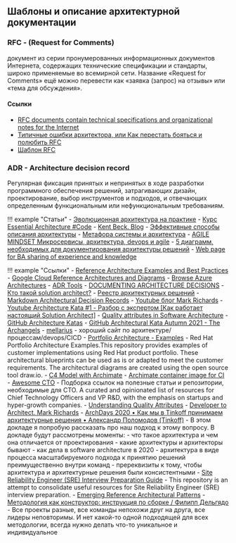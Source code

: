 ## Шаблоны и описание архитектурной документации

### RFC - (Request for Comments) 
 документ из серии пронумерованных информационных документов Интернета, содержащих технические спецификации и стандарты, широко применяемые во всемирной сети. Название «Request for Comments» ещё можно перевести как «заявка (запрос) на отзывы» или «тема для обсуждения».

#### Ссылки

- [RFC documents contain technical specifications and organizational notes for the Internet](https://www.ietf.org/standards/rfcs/)
- [Типичные ошибки архитектора, или Как перестать бояться и полюбить RFC](https://habr.com/ru/company/dododev/blog/578052/)
- [Шаблон RFC](RFC/rfc-template/)

### ADR - Architecture decision record

Регулярная фиксация принятых и непринятых в ходе разработки программного обеспечения решений, затрагивающих дизайн, проектирование, выбор инструментов и подходов, и отвечающих определенным функциональным или нефункциональным требованиям.

!!! example "Статьи"
    - [Эволюционная архитектура на практике](https://apolomodov.medium.com/evolutionary-architecture-introduction-a06cfd4b9aa5)
    - [Курс Essential Architecture #Code](https://apolomodov.medium.com/essential-arch-course-code-477b92fb6ba7)
    - [Kent Beck. Blog](https://medium.com/@kentbeck_7670)
    - [Эффективные способы описания архитектуры](https://scrumtrek.ru/blog/technical-excellence/1038/effektivnye-sposoby-opisaniya-arhitektury/)
    - [Метафора системы и архитектура](http://agilemindset.ru/%d0%bc%d0%b5%d1%82%d0%b0%d1%84%d0%be%d1%80%d0%b0-%d1%81%d0%b8%d1%81%d1%82%d0%b5%d0%bc%d1%8b-%d0%b8-%d0%b0%d1%80%d1%85%d0%b8%d1%82%d0%b5%d0%ba%d1%82%d1%83%d1%80%d0%b0/)
    - [AGILE MINDSET Микросервисы, архитектура, devops и agile](http://agilemindset.ru/category/%d0%b0%d1%80%d1%85%d0%b8%d1%82%d0%b5%d0%ba%d1%82%d1%83%d1%80%d0%b0/)
    - [5 диаграмм, необходимых для документирования архитектуры решений](https://habr.com/ru/company/epam_systems/blog/538018/)
    - [Web page for BA sharing of experience and knowledge](https://babokpage.wordpress.com/)



!!! example "Ссылки"
    - [Reference Architecture Examples and Best Practices](https://aws.amazon.com/architecture/)
    - [Google Cloud Reference Architectures and Diagrams](https://cloud.google.com/architecture)
    - [Browse Azure Architectures](https://docs.microsoft.com/en-us/azure/architecture/browse/)
    - [ADR Tools](https://github.com/npryce/adr-tools)
    - [DOCUMENTING ARCHITECTURE DECISIONS](https://cognitect.com/blog/2011/11/15/documenting-architecture-decisions)
    - [Кто такой solution architect?](http://architectvelichko.com/)
    - [Реестр архитектурных решений](https://pragmatic-km.guide/practices/knowledge-registration/registration/architecture.html)
    - [Markdown Architectural Decision Records](https://adr.github.io/madr/)
    - [Youtube блог Mark Richards](https://www.youtube.com/channel/UC-Z7T0lAq_xECevIz8E5R5w/featured)
    - [Youtube Architecture Kata #1 - Разбор с экспертом [Как работает настоящий Solution Architect]](https://youtu.be/6MDKKuqn07A)
    - [Quality attributes in Software Architecture](https://medium.com/@nvashanin/quality-attributes-in-software-architecture-3844ea482732)
    - [GitHub Architecture Katas](https://github.com/team7katas/sysopsquad)
    - [GitHub Architectural Kata Autumn 2021 - The Archangels](https://github.com/tekiegirl/Archangels)
    - [mellarius](https://mellarius.ru/) - хороший сайт по архитектуре/процессам/devops/CICD
    - [Portfolio Architecture - Examples](https://gitlab.com/redhatdemocentral/portfolio-architecture-examples) - Red Hat Portfolio Architecture Examples.This repository provides examples of customer implementations using Red Hat product portfolio. These architectural blueprints can be used as is or adapted to meet the customer requirements. The architectural diagrams are created using the open source tool draw.io.
    - [C4 Model with Archimate](https://www.archimatetool.com/blog/2020/04/18/c4-model-architecture-viewpoint-and-archi-4-7/)
    - [Archimate container image for CI](https://github.com/marketplace/actions/deploy-archi-report)
    - [Awesome CTO](https://github.com/kuchin/awesome-cto) - Подборка ссылок на полезные статьи и репозитории, необходимые для CTO. A curated and opinionated list of resources for Chief Technology Officers and VP R&D, with the emphasis on startups and hyper-growth companies.
    - [Understanding Quality Attributes](https://www.cs.unb.ca/~wdu/cs6075w10/sa2.htm)
    - [Developer to Architect. Mark Richards](https://www.developertoarchitect.com/)
    - [ArchDays 2020 • Как мы в Tinkoff принимаем архитектурные решения • Александр Поломодов (Tinkoff)](https://youtu.be/-KMWmXTr2LE) - В этом докладе я попробую рассказать про наш подход к этому вопросу. В докладе будут рассмотрены моменты:
        - что такое архитектура и чем она отличается от проектирования
        - какие архитектуры и архитекторы бывают
        - как дела в software architecture в 2020
        - архитектура в виде процесса масштабируемого подхода к принятию решений преимущественно внутри команд
        - пререквизиты к тому, чтобы архитектура и архитектурные решения были консистентными 
    - [Site Reliability Engineer (SRE) Interview Preparation Guide](https://github.com/mxssl/sre-interview-prep-guide) - This repository is an attempt to consolidate useful resources for Site Reliability Engineer (SRE) interview preparation.
    - [Emerging Reference Architectural Patterns](https://github.com/wso2/reference-architecture)
    - [Методология как конструктор: инструкция по сборке / Филипп Дельгядо](https://youtu.be/Jt2C4ta1rEo) - Все проекты разные, все команды непохожи друг на друга, все лидеры неповторимы. И нет какой-то одной подходящей для всех методологии, всегда нужно делать что-то уникальное и индивидуальное




